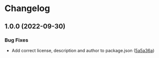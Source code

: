# Changelog

## 1.0.0 (2022-09-30)


### Bug Fixes

* Add correct license, description and author to package.json ([5a5a36a](https://github.com/cerebruminc/detect-high-entropy-strings/commit/5a5a36afc779cb49e57a53d4be1fe0ee5859661b))
